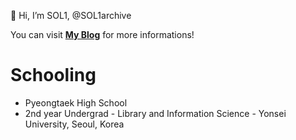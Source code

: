 👋 Hi, I’m SOL1, @SOL1archive

You can visit **[My Blog](https://sol1archive.github.io/)** for more informations!

# Schooling
- Pyeongtaek High School
- 2nd year Undergrad - Library and Information Science - Yonsei University, Seoul, Korea
  
